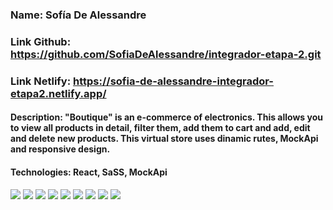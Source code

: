 ### Name: Sofía De Alessandre

### Link Github: https://github.com/SofiaDeAlessandre/integrador-etapa-2.git

### Link Netlify: https://sofia-de-alessandre-integrador-etapa2.netlify.app/

#### Description: "Boutique" is an e-commerce of electronics. This allows you to view all products in detail, filter them, add them to cart and add, edit and delete new products. This virtual store uses dinamic rutes, MockApi and responsive design.

#### Technologies: React, SaSS, MockApi

![](imgs/readme-img-1.png)
![](imgs/readme-img-2.png)
![](imgs/readme-img-3.png)
![](imgs/readme-img-4.png)
![](imgs/readme-img-5.png)
![](imgs/readme-img-6.png)
![](imgs/readme-img-7.png)
![](imgs/readme-img-8.png)
![](imgs/readme-img-9.png)
